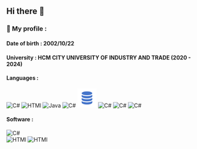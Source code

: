 ## Hi there 👋

<!--
**phuocyen/phuocyen** is a ✨ _special_ ✨ repository because its `README.md` (this file) appears on your GitHub profile.

Here are some ideas to get you started:

- 🔭 I’m currently working on ...
- 🌱 I’m currently learning ...
- 👯 I’m looking to collaborate on ...
- 🤔 I’m looking for help with ...
- 💬 Ask me about ...
- 📫 How to reach me: ...
- 😄 Pronouns: ...
- ⚡ Fun fact: ...
-->
### 🌱 My profile : 
#### Date of birth : 2002/10/22 
#### University : HCM CITY UNIVERSITY OF INDUSTRY AND TRADE (2020 - 2024)
#### Languages : 
<div>
  <img src="https://i2.wp.com/www.ppsystems.se/wp-content/uploads/2017/03/C-logo.jpg?ssl=1" alt="C#" width="50px" height="50px">
  <img src="https://seeklogo.com/images/H/html5-without-wordmark-color-logo-14D252D878-seeklogo.com.png" alt="HTMl" width="50px" height="50px">
  <img src="https://seeklogo.com/images/C/css-3-logo-023C1A7171-seeklogo.com.png" alt="Java" width="50px" height="50px">
  <img src="https://nearfile.com/wp-content/uploads/2018/12/java-43-569305.png" alt="C#" width="50px" height="50px">
  <img src="https://raw.githubusercontent.com/github/explore/80688e429a7d4ef2fca1e82350fe8e3517d3494d/topics/sql/sql.png" alt="C#" width="50px" height="50px">
  <img src="https://images.crunchbase.com/image/upload/t_cb-default-original/hva1nqwzqbhjm4g75ccc" alt="C#" width="50px" height="50px">
    <img src="https://seeklogo.com/images/M/mongodb-logo-D13D67C930-seeklogo.com.png" alt="C#" width="50px" height="50px">
      <img src="https://cdn.icon-icons.com/icons2/2699/PNG/512/sqlite_logo_icon_169724.png" alt="C#" width="50px" height="50px">
        
</div>

#### Software :
<div>
 <img src="https://upload.wikimedia.org/wikipedia/commons/thumb/5/59/Visual_Studio_Icon_2019.svg/512px-Visual_Studio_Icon_2019.svg.png" alt="C#" width="50px" height="50px"><br >
  <img src="https://upload.wikimedia.org/wikipedia/commons/thumb/a/af/Adobe_Photoshop_CC_icon.svg/2101px-Adobe_Photoshop_CC_icon.svg.png" alt="HTMl" width="50px" height="50px">
   <img src="https://1000logos.net/wp-content/uploads/2020/06/Illustrator-Logo.png" alt="HTMl" width="80px" height="50px">
</div>
